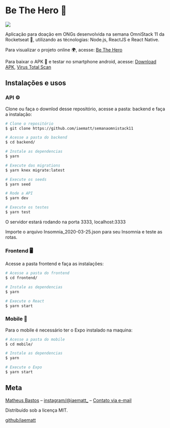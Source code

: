 # Be The Hero 💙

![](https://uploadpost133.s3.amazonaws.com/405c0378e7cf4566c70fd7d7e4765864-be-the-hero.png)

Aplicação para doação em ONGs desenvolvida na semana OmniStack 11 da Rocketseat 🚀, utilizando as técnologias: Node.js, ReactJS e React Native.

Para visualizar o projeto online 🌍, acesse: [Be The Hero](http://bethehero.devbsb.com.br/)

Para baixar o APK 📱 e testar no smartphone android, acesse: [Download APK](http://bethehero.devbsb.com.br/bethehero.apk), [Virus Total Scan](https://www.virustotal.com/gui/url/19df81f86913272e50d9a080c5a1721841ab3eda2190d7fae6b8a3566c48f714/detection)

## Instalações e usos

### API ⚙

Clone ou faça o downlod desse repositório, acesse a pasta: backend e faça a instalação:

```bash
# Clone o repositório
$ git clone https://github.com/iaematt/semanaomnistack11

# Acesse a pasta do backend
$ cd backend/

# Instale as dependencias
$ yarn

# Execute das migrations
$ yarn knex migrate:latest 

# Execute os seeds
$ yarn seed

# Rode a API
$ yarn dev

# Execute os testes
$ yarn test
```

O servidor estará rodando na porta 3333, localhost:3333

Importe o arquivo Insomnia_2020-03-25.json para seu Insomnia e teste as rotas.

### Frontend 🖥

Acesse a pasta frontend e faça as instalações:

```bash
# Acesse a pasta do frontend
$ cd frontend/

# Instale as dependencias
$ yarn

# Execute o React
$ yarn start
```

### Mobile 📱

Para o mobile é necessário ter o Expo instalado na maquina:

```bash
# Acesse a pasta do mobile
$ cd mobile/

# Instale as dependencias
$ yarn

# Execute o Expo
$ yarn start
```

## Meta

[Matheus Bastos](http://devbsb.com.br) – [instagram/@iaematt\_](https://instagram.com/iaematt_) – [Contato via e-mail](mailto:matheusbastos@outlook.com)


Distribuído sob a licença MIT.

[github/iaematt](https://github.com/iaematt)
